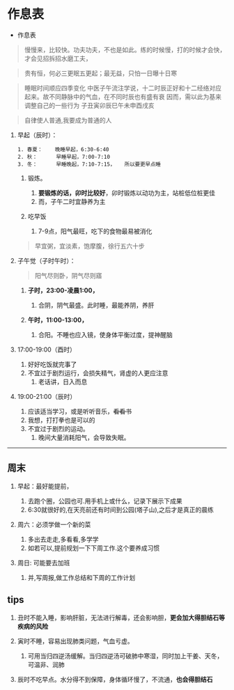 # 作息表

- 作息表

> 慢慢来，比较快。功夫功夫，不也是如此。练的时候慢，打的时候才会快，才会见招拆招水磨工夫，

> 贵有恒，何必三更眠五更起；最无益，只怕一日曝十日寒

> 睡眠时间顺应四季变化
> 中医子午流注学说，十二时辰正好和十二经络对应起来。故不同静脉中的气血，在不同时辰也有盛有衰
> 因而，需以此为基来调整自己的一些行为
> 子丑寅卯辰巳午未申酉戌亥

> 自律使人普通,我要成为普通的人

1. 早起（辰时）：

    ```text
    1. 春夏：    晚睡早起，6:30-6:40
    2. 秋：      早睡早起，7:00-7:10
    3. 冬：      早睡晚起，7:10-7:15，   所以要更早点睡
    ```

    1. 锻炼。

        1. **要锻炼的话，卯时比较好**，卯时锻炼以动功为主，站桩低位桩更佳
        2. 而，子午二时宜静养为主

    2. 吃早饭
        1. 7-9点，阳气最旺，吃下的食物最易被消化

    > 早宜粥，宜淡素，饱摩腹，徐行五六十步

2. 子午觉（子时午时）：

    > 阳气尽则卧，阴气尽则寤

    1. **子时，23:00-凌晨1:00，**
        1. 合阴，阴气最盛。此时睡，最能养阴，养肝

    2. **午时，11:00-13:00，**
        1. 合阳。不睡也应入镜，使身体平衡过度，提神醒脑

3. 17:00-19:00（酉时）

    1. 好好吃饭就完事了
    2. 不宜过于剧烈运行，会损失精气，肾虚的人更应注意
        1. 老话讲，日入而息

4. 19:00-21:00（辰时）

    1. 应该适当学习，或是听听音乐，~~看看书~~
    2. 我想，打打拳也是可以的
    3. 不宜过于剧烈的运动。
        1. 晚间大量消耗阳气，会导致失眠。

---

## 周末

1. 早起：最好能提前，
    1. 去跑个圈，公园也可.用手机上或什么，记录下展示下成果
    2. 6:30就很好的,在天亮前还有时间到公园(塔子山),之后才是真正的晨练

2. 周六：必须学做一个新的菜
    1. 多出去走走,多看看,多学学
    2. 如若可以,提前规划一下下周工作.这个要养成习惯

3. 周日: 可能要去加班
    1. 并,写周报,做工作总结和下周的工作计划

## tips

1. 丑时不能入睡，影响肝脏，无法进行解毒，还会影响胆，**更会加大得胆结石等疾病的风险**
2. 寅时不睡，容易出现肺类问题，气血亏虚。

    1. 可用当归四逆汤缓解。当归四逆汤可破肺中寒湿，同时加上干姜、天冬，可温非、润肺

3. 辰时不吃早点。水分得不到保障，身体循环慢了，不流通，**也会得胆结石**
